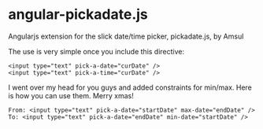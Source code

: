 angular-pickadate.js
====================

Angularjs extension for the slick date/time picker, pickadate.js, by Amsul

The use is very simple once you include this directive:

    <input type="text" pick-a-date="curDate" />
    <input type="text" pick-a-time="curDate" />

I went over my head for you guys and added constraints for min/max. Here is how you can use them. Merry xmas!

    From: <input type="text" pick-a-date="startDate" max-date="endDate" />
    To: <input type="text" pick-a-date="endDate" min-date="startDate" />
